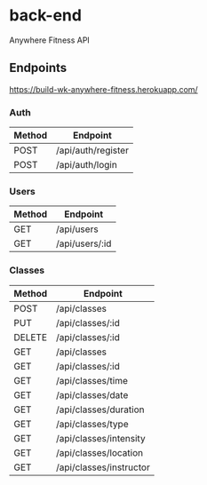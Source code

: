 # back-end

Anywhere Fitness API

## Endpoints

https://build-wk-anywhere-fitness.herokuapp.com/

### Auth

| Method | Endpoint           |
| ------ | ------------------ |
| POST   | /api/auth/register |
| POST   | /api/auth/login    |

### Users

| Method | Endpoint       |
| ------ | -------------- |
| GET    | /api/users     |
| GET    | /api/users/:id |

### Classes

| Method | Endpoint                |
| ------ | ----------------------- |
| POST   | /api/classes            |
| PUT    | /api/classes/:id        |
| DELETE | /api/classes/:id        |
| GET    | /api/classes            |
| GET    | /api/classes/:id        |
| GET    | /api/classes/time       |
| GET    | /api/classes/date       |
| GET    | /api/classes/duration   |
| GET    | /api/classes/type       |
| GET    | /api/classes/intensity  |
| GET    | /api/classes/location   |
| GET    | /api/classes/instructor |
